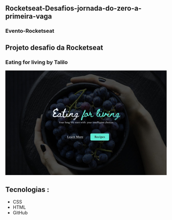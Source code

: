 

## Rocketseat-Desafios-jornada-do-zero-a-primeira-vaga
### Evento-Rocketseat

## Projeto desafio da Rocketseat
### Eating for living by Talilo

![Evento-Rocketseat](./assets/img/view.jpeg)

## Tecnologias :
- CSS
- HTML
- GitHub
